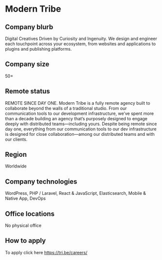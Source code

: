 # Modern Tribe

## Company blurb

Digital Creatives Driven by Curiosity and Ingenuity. We design and engineer each touchpoint across your ecosystem, from websites and applications to plugins and publishing platforms.

## Company size

50+

## Remote status

REMOTE SINCE DAY ONE. Modern Tribe is a fully remote agency built to collaborate beyond the walls of a traditional studio. From our communication tools to our development infrastructure, we’ve spent more than a decade building an agency that’s purposely designed to engage deeply with distributed teams—including yours. Despite being remote since day one, everything from our communication tools to our dev infrastructure is designed for close collaboration—among our distributed teams and with our clients.

## Region

Worldwide

## Company technologies

WordPress, PHP / Laravel, React & JavaScript, Elasticsearch, Mobile & Native App, DevOps

## Office locations

No physical office

## How to apply

To apply click here https://tri.be/careers/